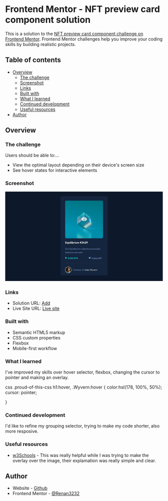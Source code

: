 # Frontend Mentor - NFT preview card component solution

This is a solution to the [NFT preview card component challenge on Frontend Mentor](https://www.frontendmentor.io/challenges/nft-preview-card-component-SbdUL_w0U). Frontend Mentor challenges help you improve your coding skills by building realistic projects. 

## Table of contents

- [Overview](#overview)
  - [The challenge](#the-challenge)
  - [Screenshot](#screenshot)
  - [Links](#links)
  - [Built with](#built-with)
  - [What I learned](#what-i-learned)
  - [Continued development](#continued-development)
  - [Useful resources](#useful-resources)
- [Author](#author)



## Overview

### The challenge

Users should be able to:...

- View the optimal layout depending on their device's screen size
- See hover states for interactive elements

### Screenshot

![](\images\ScreenShot1.jpg)


### Links

- Solution URL: [Add](https://your-solution-url.com)
- Live Site URL: [Live site](https://app.netlify.com/sites/determined-tereshkova-e2e232/overview)


### Built with

- Semantic HTML5 markup
- CSS custom properties
- Flexbox
- Mobile-first workflow

### What I learned
I've improved my skills over hover selector, flexbox, changing the cursor to pointer and making an overlay.

css
.proud-of-this-css 
h1:hover, .Wyvern:hover  {
   color:hsl(178, 100%, 50%);
   cursor: pointer;

}

### Continued development

I'd like to refine my grouping selector, trying to make my code shorter, also more resposive.


### Useful resources

- [w3Schools](https://www.w3schools.com/) - This was really helpful while I was trying to make the overlay over the image, their explamation was really simple and clear.



## Author

- Website - [Github](https://github.com/Renan3232)
- Frontend Mentor - [@Renan3232](https://www.frontendmentor.io/profile/Renan3232)

